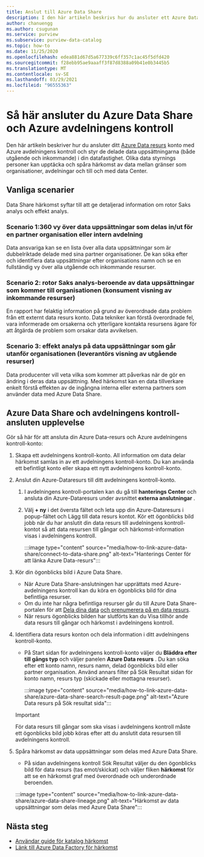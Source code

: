 ```yaml
---
title: Anslut till Azure Data Share
description: I den här artikeln beskrivs hur du ansluter ett Azure Data resurs konto med Azure avdelningens kontroll för att söka efter till gångar och spåra data härkomst.
author: chanuengg
ms.author: csugunan
ms.service: purview
ms.subservice: purview-data-catalog
ms.topic: how-to
ms.date: 11/25/2020
ms.openlocfilehash: edea881d67d5a677339c6ff357c1ac45f5dfd420
ms.sourcegitcommit: f28ebb95ae9aaaff3f87d8388a09b41e0b3445b5
ms.translationtype: MT
ms.contentlocale: sv-SE
ms.lasthandoff: 03/29/2021
ms.locfileid: "96555363"
---
```

# <a name="how-to-connect-azure-data-share-and-azure-purview"></a>Så här ansluter du Azure Data Share och Azure avdelningens kontroll

Den här artikeln beskriver hur du ansluter ditt [Azure Data resurs](../data-share/overview.md) konto med Azure avdelningens kontroll och styr de delade data uppsättningarna (både utgående och inkommande) i din datafastighet. Olika data styrnings personer kan upptäcka och spåra härkomst av data mellan gränser som organisationer, avdelningar och till och med data Center.

## <a name="common-scenarios"></a>Vanliga scenarier

Data Share härkomst syftar till att ge detaljerad information om rotor Saks analys och effekt analys.

### <a name="scenario-1-360-view-of-datasets-shared-inout-for-a-partner-organization-or-internal-department"></a>Scenario 1:360 vy över data uppsättningar som delas in/ut för en partner organisation eller intern avdelning

Data ansvariga kan se en lista över alla data uppsättningar som är dubbelriktade delade med sina partner organisationer. De kan söka efter och identifiera data uppsättningar efter organisations namn och se en fullständig vy över alla utgående och inkommande resurser.

### <a name="scenario-2-root-cause-analysis---upstream-dependency-on-datasets-coming-into-organization-consumer-view-of-incoming-shares"></a>Scenario 2: rotor Saks analys-beroende av data uppsättningar som kommer till organisationen (konsument visning av inkommande resurser)

En rapport har felaktig information på grund av överordnade data problem från ett externt data resurs konto. Data tekniker kan förstå överordnade fel, vara informerade om orsakerna och ytterligare kontakta resursens ägare för att åtgärda de problem som orsakar data avvikelsen.

### <a name="scenario-3-impact-analysis-on-datasets-going-outside-organization-provider-view-of-outgoing-shares"></a>Scenario 3: effekt analys på data uppsättningar som går utanför organisationen (leverantörs visning av utgående resurser)

Data producenter vill veta vilka som kommer att påverkas när de gör en ändring i deras data uppsättning. Med härkomst kan en data tillverkare enkelt förstå effekten av de ingångna interna eller externa partners som använder data med Azure Data Share.

## <a name="azure-data-share-and-purview-connected-experience"></a>Azure Data Share och avdelningens kontroll-ansluten upplevelse

Gör så här för att ansluta din Azure Data-resurs och Azure avdelningens kontroll-konto:

1. Skapa ett avdelningens kontroll-konto. All information om data delar härkomst samlas in av ett avdelningens kontroll-konto. Du kan använda ett befintligt konto eller skapa ett nytt avdelningens kontroll-konto.

1. Anslut din Azure-Dataresurs till ditt avdelningens kontroll-konto.

    1. I avdelningens kontroll-portalen kan du gå till **hanterings Center** och ansluta din Azure-Dataresurs under avsnittet **externa anslutningar** .
    1. Välj **+ ny** i det översta fältet och leta upp din Azure-Dataresurs i popup-fältet och Lägg till data resurs kontot. Kör ett ögonblicks bild jobb när du har anslutit din data resurs till avdelningens kontroll-kontot så att data resursen till gångar och härkomst-information visas i avdelningens kontroll.

       :::image type="content" source="media/how-to-link-azure-data-share/connect-to-data-share.png" alt-text="Hanterings Center för att länka Azure Data-resurs":::

1. Kör din ögonblicks bild i Azure Data Share.

    - När Azure Data Share-anslutningen har upprättats med Azure-avdelningens kontroll kan du köra en ögonblicks bild för dina befintliga resurser. 
    - Om du inte har några befintliga resurser går du till Azure Data Share-portalen för att [Dela dina data](../data-share/share-your-data.md) [och prenumerera på en data resurs](../data-share/subscribe-to-data-share.md).
    - När resurs ögonblicks bilden har slutförts kan du Visa tillhör ande data resurs till gångar och härkomst i avdelningens kontroll.

1. Identifiera data resurs konton och dela information i ditt avdelningens kontroll-konto.

    - På Start sidan för avdelningens kontroll-konto väljer du **Bläddra efter till gångs typ** och väljer panelen **Azure Data resurs** . Du kan söka efter ett konto namn, resurs namn, delad ögonblicks bild eller partner organisation. Använd annars filter på Sök Resultat sidan för konto namn, resurs typ (skickade eller mottagna resurser).

       :::image type="content" source="media/how-to-link-azure-data-share/azure-data-share-search-result-page.png" alt-text="Azure Data resurs på Sök resultat sida":::

    >[!Important]
    >För data resurs till gångar som ska visas i avdelningens kontroll måste ett ögonblicks bild jobb köras efter att du anslutit data resursen till avdelningens kontroll.

1. Spåra härkomst av data uppsättningar som delas med Azure Data Share.

    - På sidan avdelningens kontroll Sök Resultat väljer du den ögonblicks bild för data resurs (tas emot/skickat) och väljer fliken **härkomst** för att se en härkomst graf med överordnade och underordnade beroenden.

    :::image type="content" source="media/how-to-link-azure-data-share/azure-data-share-lineage.png" alt-text="Härkomst av data uppsättningar som delas med Azure Data Share":::

## <a name="next-steps"></a>Nästa steg

- [Användar guide för katalog härkomst](catalog-lineage-user-guide.md)
- [Länk till Azure Data Factory för härkomst](how-to-link-azure-data-factory.md)
